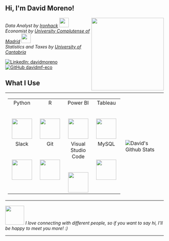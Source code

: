 ## Hi, I'm David Moreno!

<img align="right" src="https://media4.giphy.com/media/ZFiBmGVClrgxt02N9X/giphy.webp" width="230">

*Data Analyst by [Ironhack](http://www.ironhack.com)* <img src="https://media.giphy.com/media/fYSnHlufseco8Fh93Z/giphy.gif" width="30"><br>
*Economist by [University Complutense of Madrid](https://www.ucm.es)* <img src="https://media.giphy.com/media/WUlplcMpOCEmTGBtBW/giphy.gif" width="30"><br>
*Statistics and Taxes by [University of Cantabria](https://www.unican.es)*

[![LinkedIn: davidmoreno](https://img.shields.io/badge/-davidmoreno-blue?style=flat-square&logo=Linkedin&logoColor=white&link=https://www.linkedin.com/in/david-moreno-fl/)](https://www.linkedin.com/in/david-moreno-fl/)
[![GitHub davidmf-eco](https://img.shields.io/github/followers/davidmf-eco?label=follow&style=social)](https://github.com/davidmf-eco)

## What I Use

<table>
  <tr>
    <td>
      <table>
        <tbody>
          <tr valign="top">
            <td width="25%" align="center">
              <span>Python</span><br><br><br>
              <img height="64px" src="https://cdn.svgporn.com/logos/python.svg">
            </td>
            <td width="25%" align="center">
              <span>R</span><br><br><br>
              <img height="64px" src="https://cdn.svgporn.com/logos/r-lang.svg">
            </td>
            <td width="25%" align="center">
              <span>Power BI</span><br><br><br>
              <img height="64px" src="https://cdn.svgporn.com/logos/microsoft-power-bi.svg">
            </td>
            <td width="25%" align="center">
              <span>Tableau</span><br><br><br>
              <img height="64px" src="https://cdn.svgporn.com/logos/tableau-icon.svg">
            </td>
          </tr>
          <tr valign="top">
            <td width="25%" align="center">
              <span>Slack</span><br><br><br>
              <img height="64px" src="https://cdn.svgporn.com/logos/slack-icon.svg">
            </td>
            <td width="25%" align="center">
              <span>Git</span><br><br><br>
              <img height="64px" src="https://cdn.svgporn.com/logos/git-icon.svg">
            </td>
            <td width="25%" align="center">
              <span>Visual Studio Code</span><br><br><br>
              <img height="64px" src="https://cdn.svgporn.com/logos/visual-studio-code.svg">
            </td>
            <td width="25%" align="center">
              <span>MySQL</span><br><br><br>
              <img height="64px" src="https://cdn.svgporn.com/logos/mysql.svg">
            </td>
          </tr>
        </tbody>
      </table>
    </td>
    <td>
      <img align="left" alt="David's Github Stats" src="https://github-readme-stats.vercel.app/api?username=davidmf-eco&show_icons=true"    &nbsp;             
      [![Top Langs](https://github-readme-stats.vercel.app/api/top-langs/?username=davidmf-eco&size_weight=0.5&count_weight=0.5)] (https://github.com/anuraghazra/github-readme-stats)
    </td>
  </tr>
</table>

<img src="https://media.giphy.com/media/LnQjpWaON8nhr21vNW/giphy.gif" width="60"> *I love connecting with different people, so if you want to say hi, I'll be happy to meet you more! :)*

---

<!--
**davidmf-eco/davidmf-eco** is a ✨ _special_ ✨ repository because its `README.md` (this file) appears on your GitHub profile.

Here are some ideas to get you started:

- 🔭 I’m currently working on ...
- 🌱 I’m currently learning ...
- 👯 I’m looking to collaborate on ...
- 🤔 I’m looking for help with ...
- 💬 Ask me about ...
- 📫 How to reach me: ...
- 😄 Pronouns: ...
- ⚡ Fun fact: ...
-->
